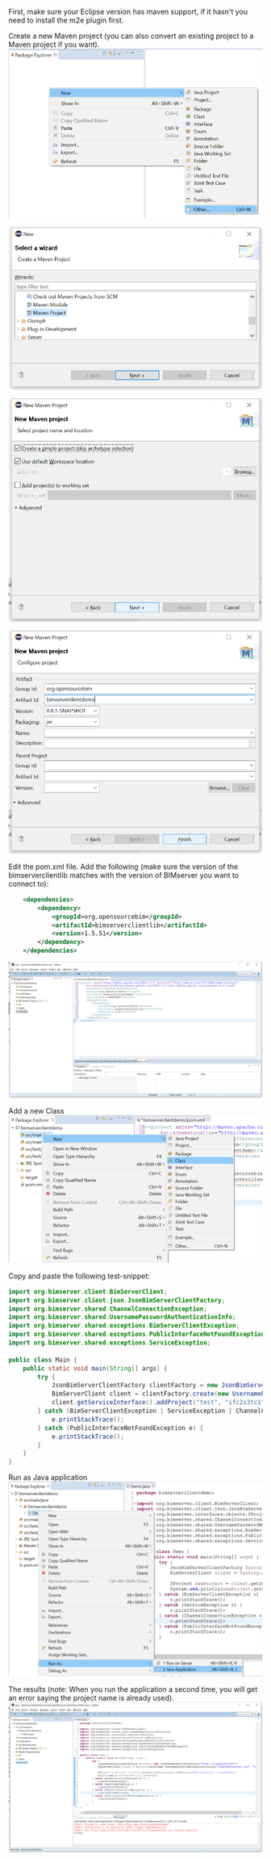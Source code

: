 First, make sure your Eclipse version has maven support, if it hasn't you need to install the m2e plugin first.

Create a new Maven project (you can also convert an existing project to a Maven project if you want).
![](img/createproject.png)

![](img/createmavenproject.png)

![](img/createmavenproject2.png)

![](img/createmavenproject3.png)

Edit the pom.xml file. Add the following (make sure the version of the bimserverclientlib matches with the version of BIMserver you want to connect to):
```xml
	<dependencies>
		<dependency>
			<groupId>org.opensourcebim</groupId>
			<artifactId>bimserverclientlib</artifactId>
			<version>1.5.51</version>
		</dependency>
	</dependencies>
```

![](img/editpom.png)

Add a new Class
![](img/addclass.png)

Copy and paste the following test-snippet:
```java
import org.bimserver.client.BimServerClient;
import org.bimserver.client.json.JsonBimServerClientFactory;
import org.bimserver.shared.ChannelConnectionException;
import org.bimserver.shared.UsernamePasswordAuthenticationInfo;
import org.bimserver.shared.exceptions.BimServerClientException;
import org.bimserver.shared.exceptions.PublicInterfaceNotFoundException;
import org.bimserver.shared.exceptions.ServiceException;

public class Main {
	public static void main(String[] args) {
		try {
			JsonBimServerClientFactory clientFactory = new JsonBimServerClientFactory("http://localhost:8080");
			BimServerClient client = clientFactory.create(new UsernamePasswordAuthenticationInfo("admin@bimserver.org", "admin"));
			client.getServiceInterface().addProject("test", "ifc2x3tc1");
		} catch (BimServerClientException | ServiceException | ChannelConnectionException e) {
			e.printStackTrace();
		} catch (PublicInterfaceNotFoundException e) {
			e.printStackTrace();
		}
	}
}
```

Run as Java application
![](img/runasjava.png)

The results (note: When you run the application a second time, you will get an error saying the project name is already used).
![](img/runasjavaresults.png)

